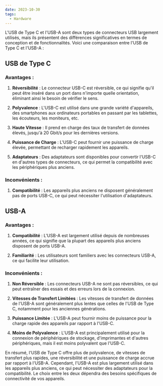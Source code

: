 ```yaml
---
date: 2023-10-30
tags:
  - Hardware
---
```


L'USB de Type C et l'USB-A sont deux types de connecteurs USB largement utilisés, mais ils présentent des différences significatives en termes de conception et de fonctionnalités. Voici une comparaison entre l'USB de Type C et l'USB-A :

## USB de Type C

### Avantages :
1. **Réversibilité** : Le connecteur USB-C est réversible, ce qui signifie qu'il peut être inséré dans un port dans n'importe quelle orientation, éliminant ainsi le besoin de vérifier le sens.

2. **Polyvalence** : L'USB-C est utilisé dans une grande variété d'appareils, des smartphones aux ordinateurs portables en passant par les tablettes, les écouteurs, les moniteurs, etc.

3. **Haute Vitesse** : Il prend en charge des taux de transfert de données élevés, jusqu'à 20 Gbit/s pour les dernières versions.

4. **Puissance de Charge** : L'USB-C peut fournir une puissance de charge élevée, permettant de recharger rapidement les appareils.

5. **Adaptateurs** : Des adaptateurs sont disponibles pour convertir l'USB-C en d'autres types de connecteurs, ce qui permet la compatibilité avec les périphériques plus anciens.

### Inconvénients :
1. **Compatibilité** : Les appareils plus anciens ne disposent généralement pas de ports USB-C, ce qui peut nécessiter l'utilisation d'adaptateurs.

## USB-A

### Avantages :
1. **Compatibilité** : L'USB-A est largement utilisé depuis de nombreuses années, ce qui signifie que la plupart des appareils plus anciens disposent de ports USB-A.

2. **Familiarité** : Les utilisateurs sont familiers avec les connecteurs USB-A, ce qui facilite leur utilisation.

### Inconvénients :
1. **Non Réversible** : Les connecteurs USB-A ne sont pas réversibles, ce qui peut entraîner des essais et des erreurs lors de la connexion.

2. **Vitesses de Transfert Limitées** : Les vitesses de transfert de données de l'USB-A sont généralement plus lentes que celles de l'USB de Type C, notamment pour les anciennes générations.

3. **Puissance Limitée** : L'USB-A peut fournir moins de puissance pour la charge rapide des appareils par rapport à l'USB-C.

4. **Moins de Polyvalence** : L'USB-A est principalement utilisé pour la connexion de périphériques de stockage, d'imprimantes et d'autres périphériques, mais il est moins polyvalent que l'USB-C.

En résumé, l'USB de Type C offre plus de polyvalence, de vitesses de transfert plus rapides, une réversibilité et une puissance de charge accrue par rapport à l'USB-A. Cependant, l'USB-A est plus largement utilisé dans les appareils plus anciens, ce qui peut nécessiter des adaptateurs pour la compatibilité. Le choix entre les deux dépendra des besoins spécifiques de connectivité de vos appareils.